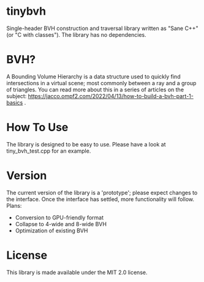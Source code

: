 # tinybvh
Single-header BVH construction and traversal library written as "Sane C++" (or "C with classes"). The library has no dependencies.

# BVH?
A Bounding Volume Hierarchy is a data structure used to quickly find intersections in a virtual scene; most commonly between a ray and a group of triangles. You can read more about this in a series of articles on the subject: https://jacco.ompf2.com/2022/04/13/how-to-build-a-bvh-part-1-basics .

# How To Use
The library is designed to be easy to use. Please have a look at tiny_bvh_test.cpp for an example.

# Version
The current version of the library is a 'prototype'; please expect changes to the interface. Once the interface has settled, more functionality will follow. Plans:
* Conversion to GPU-friendly format
* Collapse to 4-wide and 8-wide BVH
* Optimization of existing BVH

# License
This library is made available under the MIT 2.0 license.
